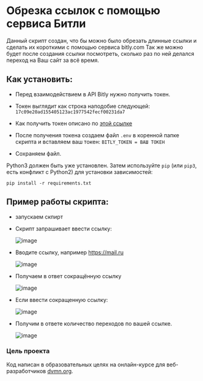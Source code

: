 # Обрезка ссылок с помощью сервиса Битли
Данный скрипт создан, что бы можно было обрезать длинные ссылки и сделать их короткими с помощью сервиса bitly.com
Так же можно будет после создания ссылки посмотреть, сколько раз по ней делался переход на Ваш сайт за всё время.

## Как установить:
- Перед взаимодействием в API Bitly нужно получить токен.
- Токен выглядит как строка наподобие следующей: `17c09e20ad155405123ac1977542fecf00231da7`

- Как получить токен описано по [этой ссылке](https://dev.bitly.com/get_started.html)

- После получения токена создаем файл `.env` в коренной папке скрипта и вставляем ваш токен: ``BITLY_TOKEN = ВАШ ТОКЕН ``

- Сохраняем файл.

Python3 должен быть уже установлен. 
Затем используйте `pip` (или `pip3`, есть конфликт с Python2) для установки зависимостей:
```
pip install -r requirements.txt
```

## Пример работы скрипта:
- запускаем скпирт
- Скрипт запрашивает ввести ссылку:
 
  ![image](https://user-images.githubusercontent.com/106096891/170862378-2ccadba6-f9be-4d67-adce-f2063874ee68.png)
  
- Вводите ссылку, например https://mail.ru
 
  ![image](https://user-images.githubusercontent.com/106096891/170862392-e7d0e822-29d9-424d-b84a-7e29a8de00a7.png)
  
- Получаем в ответ сокращённую ссылку
 
  ![image](https://user-images.githubusercontent.com/106096891/170862616-4d609ea0-ee0f-4192-a4ae-49d3382d5864.png)

- Если ввести сокращенную ссылку:
  
  ![image](https://user-images.githubusercontent.com/106096891/170862756-2c61736f-7704-4ec3-a928-a98979dac5ce.png)

- Получим в ответе количество переходов по вашей ссылке.

  ![image](https://user-images.githubusercontent.com/106096891/170862780-cf84bd29-eb3a-40ac-a1fb-24b1f95470cc.png)


  


### Цель проекта

Код написан в образовательных целях на онлайн-курсе для веб-разработчиков [dvmn.org](https://dvmn.org/).
